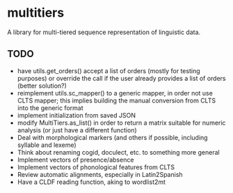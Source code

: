 # multitiers

A library for multi-tiered sequence representation of linguistic data.

## TODO

- have utils.get_orders() accept a list of orders (mostly for testing
  purposes) or override the call if the user already provides a list
  of orders (better solution?)
- reimplement utils.sc_mapper() to a generic mapper, in order not use
  CLTS mapper; this implies building the manual conversion from CLTS
  into the generic format
- implement initialization from saved JSON
- modify MultiTiers.as_list() in order to return a matrix suitable for
  numeric analysis (or just have a different function)
- Deal with morphological markers (and others if possible, including
  syllable and lexeme)
- Think about renaming cogid, doculect, etc. to something more general
- Implement vectors of presence/absence
- Implement vectors of phonological features from CLTS
- Review automatic alignments, especially  in Latin2Spanish
- Have a CLDF reading function, aking to wordlist2mt
